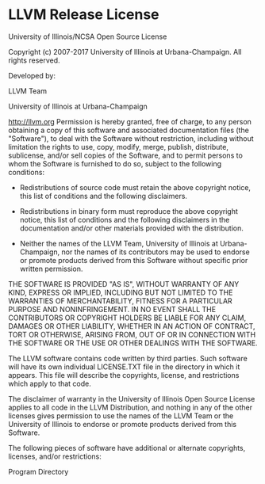 # LLVM Release License

University of Illinois/NCSA
Open Source License

Copyright (c) 2007-2017 University of Illinois at Urbana-Champaign.
All rights reserved.

Developed by:

LLVM Team

University of Illinois at Urbana-Champaign

http://llvm.org
Permission is hereby granted, free of charge, to any person obtaining a copy of this software and associated documentation files (the "Software"), to deal with the Software without restriction, 
including without limitation the rights to use, copy, modify, merge, publish, distribute, sublicense, and/or sell copies of the Software, and to permit persons to whom the Software is furnished to do so, 
subject to the following conditions:

* Redistributions of source code must retain the above copyright notice, this list of conditions and the following disclaimers.

* Redistributions in binary form must reproduce the above copyright notice, this list of conditions and the following disclaimers in the documentation and/or other materials provided with the distribution.

* Neither the names of the LLVM Team, University of Illinois at Urbana-Champaign, nor the names of its contributors may be used to endorse or promote products derived from this Software without specific prior written permission.

THE SOFTWARE IS PROVIDED "AS IS", WITHOUT WARRANTY OF ANY KIND, EXPRESS OR IMPLIED, INCLUDING BUT NOT LIMITED TO THE WARRANTIES OF MERCHANTABILITY, FITNESS FOR A PARTICULAR PURPOSE AND NONINFRINGEMENT. 
IN NO EVENT SHALL THE CONTRIBUTORS OR COPYRIGHT HOLDERS BE LIABLE FOR ANY CLAIM, DAMAGES OR OTHER LIABILITY, WHETHER IN AN ACTION OF CONTRACT, TORT OR OTHERWISE, ARISING FROM, 
OUT OF OR IN CONNECTION WITH THE SOFTWARE OR THE USE OR OTHER DEALINGS WITH THE SOFTWARE.

The LLVM software contains code written by third parties. Such software will have its own individual LICENSE.TXT file in the directory in which it appears. 
This file will describe the copyrights, license, and restrictions which apply to that code.

The disclaimer of warranty in the University of Illinois Open Source License applies to all code in the LLVM Distribution, and nothing in any of the other licenses gives permission to use the names of the 
LLVM Team or the University of Illinois to endorse or promote products derived from this Software.

The following pieces of software have additional or alternate copyrights, licenses, and/or restrictions:

Program Directory
